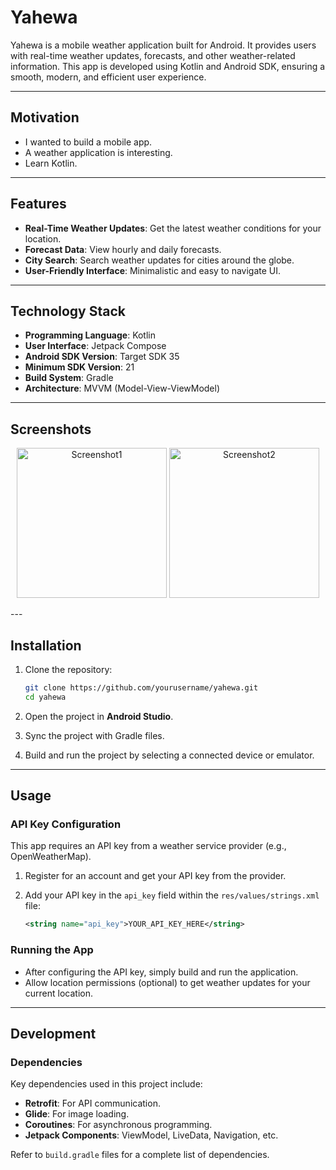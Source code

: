 # Yahewa
Yahewa is a mobile weather application built for Android. It provides users with real-time weather updates, forecasts, and other
weather-related information. This app is developed using Kotlin and Android SDK, ensuring a smooth, modern, and efficient user
experience.

---
## Motivation
- I wanted to build a mobile app.
- A weather application is interesting.
- Learn Kotlin.

---
## Features
- **Real-Time Weather Updates**: Get the latest weather conditions for your location.
- **Forecast Data**: View hourly and daily forecasts.
- **City Search**: Search weather updates for cities around the globe.
- **User-Friendly Interface**: Minimalistic and easy to navigate UI.

---
## Technology Stack
- **Programming Language**: Kotlin
- **User Interface**: Jetpack Compose
- **Android SDK Version**: Target SDK 35
- **Minimum SDK Version**: 21
- **Build System**: Gradle
- **Architecture**: MVVM (Model-View-ViewModel)

---
## Screenshots
<p align="center">
  <img src="path/to/screenshot1.png" alt="Screenshot1" width="240"/>
  <img src="path/to/screenshot2.png" alt="Screenshot2" width="240"/>
</p>
---

## Installation
1. Clone the repository:
   ```bash
   git clone https://github.com/yourusername/yahewa.git
   cd yahewa
   ```

2. Open the project in **Android Studio**.

3. Sync the project with Gradle files.

4. Build and run the project by selecting a connected device or emulator.

---

## Usage
### API Key Configuration
This app requires an API key from a weather service provider (e.g., OpenWeatherMap).
1. Register for an account and get your API key from the provider.
2. Add your API key in the `api_key` field within the `res/values/strings.xml` file:

   ```xml
   <string name="api_key">YOUR_API_KEY_HERE</string>
   ```

### Running the App
- After configuring the API key, simply build and run the application.
- Allow location permissions (optional) to get weather updates for your current location.

---

## Development
### Dependencies
Key dependencies used in this project include:
- **Retrofit**: For API communication.
- **Glide**: For image loading.
- **Coroutines**: For asynchronous programming.
- **Jetpack Components**: ViewModel, LiveData, Navigation, etc.

Refer to `build.gradle` files for a complete list of dependencies.